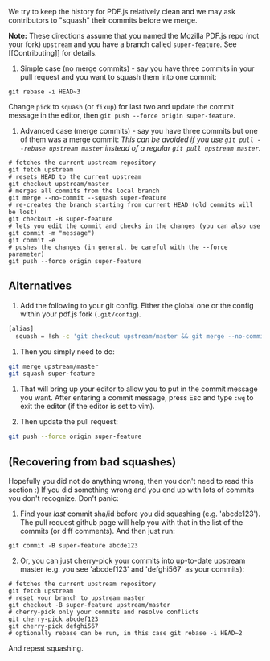 We try to keep the history for PDF.js relatively clean and we may ask contributors to "squash" their commits before we merge.  

**Note:**
These directions assume that you named the Mozilla PDF.js repo (not your fork) `upstream` and you have a branch called `super-feature`. See [[Contributing]] for details.

1. <a name="simple"></a>Simple case (no merge commits) - say you have three commits in your pull request and you want to squash them into one commit:
  ```
  git rebase -i HEAD~3
  ```
  Change `pick` to `squash` (or `fixup`) for last two and update the commit message in the editor, then `git push --force origin super-feature`.

1. Advanced case (merge commits) - say you have three commits but one of them was a merge commit: _This can be avoided if you use `git pull --rebase upstream master` instead of a regular `git pull upstream master`._
  ```
  # fetches the current upstream repository
  git fetch upstream
  # resets HEAD to the current upstream
  git checkout upstream/master
  # merges all commits from the local branch
  git merge --no-commit --squash super-feature
  # re-creates the branch starting from current HEAD (old commits will be lost)
  git checkout -B super-feature
  # lets you edit the commit and checks in the changes (you can also use git commit -m "message")
  git commit -e
  # pushes the changes (in general, be careful with the --force parameter)
  git push --force origin super-feature
  ```

## Alternatives

1. Add the following to your git config. Either the global one or the config within your pdf.js fork (`.git/config`).
  ```bash
  [alias]
  	squash = !sh -c 'git checkout upstream/master && git merge --no-commit --squash $0 && git checkout -B $0 && git commit -e'
  ```

1. Then you simply need to do:
  ```bash
  git merge upstream/master
  git squash super-feature
  ```

1. That will bring up your editor to allow you to put in the commit message you want. After entering a commit message, press Esc and type `:wq` to exit the editor (if the editor is set to vim).

1. Then update the pull request:
  ```bash
  git push --force origin super-feature
  ```

## (Recovering from bad squashes)

Hopefully you did not do anything wrong, then you don't need to read this section :) If you did something wrong and you end up with lots of commits you don't recognize. Don't panic:

1. Find your _last_ commit sha/id before you did squashing (e.g. 'abcde123'). The pull request github page will help you with that in the list of the commits (or diff comments). And then just run:

  ```
  git commit -B super-feature abcde123
  ```

2. Or, you can just cherry-pick your commits into up-to-date upstream master (e.g. you see 'abcdef123' and 'defghi567' as your commits):

  ```
  # fetches the current upstream repository
  git fetch upstream
  # reset your branch to upstream master
  git checkout -B super-feature upstream/master
  # cherry-pick only your commits and resolve conflicts
  git cherry-pick abcdef123
  git cherry-pick defghi567
  # optionally rebase can be run, in this case git rebase -i HEAD~2
  ```

And repeat squashing.